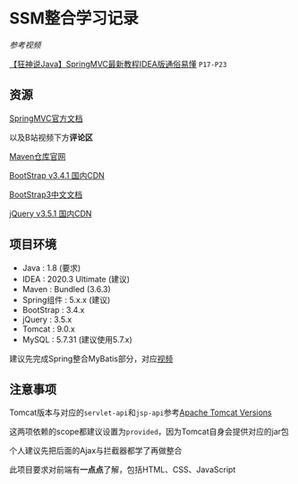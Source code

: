 # SSM整合学习记录

*参考视频*

[【狂神说Java】SpringMVC最新教程IDEA版通俗易懂](https://www.bilibili.com/video/BV1aE41167Tu) `P17-P23`

## 资源

[SpringMVC官方文档](https://docs.spring.io/spring-framework/docs/current/reference/html/web.html)

以及B站视频下方**评论区**

[Maven仓库官网](https://mvnrepository.com/)

[BootStrap v3.4.1 国内CDN](https://www.bootcdn.cn/twitter-bootstrap/3.4.1/)

[BootStrap3中文文档](https://v3.bootcss.com/css/)

[jQuery v3.5.1 国内CDN](https://www.bootcdn.cn/jquery/3.5.1/)

## 项目环境

- Java : 1.8 (要求)
- IDEA : 2020.3 Ultimate (建议)
- Maven : Bundled (3.6.3)
- Spring组件 : 5.x.x (建议)
- BootStrap : 3.4.x
- jQuery : 3.5.x
- Tomcat : 9.0.x
- MySQL : 5.7.31 (建议使用5.7.x)

建议先完成Spring整合MyBatis部分，对应[视频](https://www.bilibili.com/video/BV1WE411d7Dv?p=24)

## 注意事项

Tomcat版本与对应的`servlet-api`和`jsp-api`参考[Apache Tomcat Versions](http://tomcat.apache.org/whichversion.html)

这两项依赖的scope都建议设置为`provided`，因为Tomcat自身会提供对应的jar包

个人建议先把后面的Ajax与拦截器都学了再做整合

此项目要求对前端有**一点点**了解，包括HTML、CSS、JavaScript